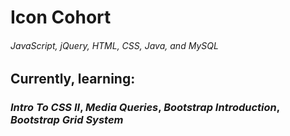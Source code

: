 # Icon Cohort 
###### JavaScript, jQuery, HTML, CSS, Java, and MySQL  

## Currently, learning: 
### **_Intro_** **_To_** **_CSS II_**, **_Media_** **_Queries_**, **_Bootstrap_** **_Introduction_**, **_Bootstrap_** **_Grid_** **_System_**
